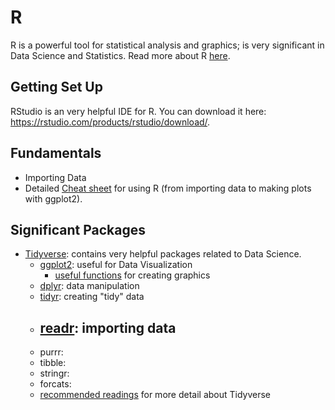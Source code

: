 # R

R is a powerful tool for statistical analysis and graphics; is very significant in Data Science and Statistics. Read more about R [here](https://www.r-project.org/about.html).

## Getting Set Up
RStudio is an very helpful IDE for R. You can download it here: https://rstudio.com/products/rstudio/download/.

## Fundamentals
- Importing Data
- Detailed [Cheat sheet](https://rstudio.com/wp-content/uploads/2019/01/Cheatsheets_2019.pdf) for using R (from importing data to making plots with ggplot2).

## Significant Packages
- [Tidyverse](https://www.tidyverse.org): contains very helpful packages related to Data Science.
  - [ggplot2](https://ggplot2.tidyverse.org): useful for Data Visualization
    - [useful functions](https://ggplot2.tidyverse.org/reference/) for creating graphics
  - [dplyr](https://cran.r-project.org/web/packages/dplyr/vignettes/dplyr.html): data manipulation
  - [tidyr](https://tidyr.tidyverse.org): creating "tidy" data
  - [readr](https://readr.tidyverse.org): importing data
    - 
  - purrr:
  - tibble:
  - stringr:
  - forcats:
  - [recommended readings](https://www.tidyverse.org/learn/) for more detail about Tidyverse
